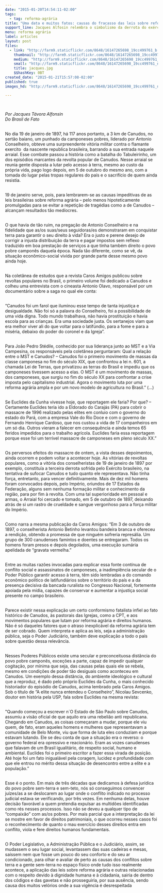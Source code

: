 ```yaml
---
date: "2015-01-20T14:54:11-02:00"
tags:
  - tag: reforma-agrária
title: "Uma data e muitos fatos: causas do fracasso das leis sobre reforma agrária"
support_line: Jacques Alfosin relembra o simbolismo da derrota do exército em Canudos e a vitória secular do latifúndio contra a reforma agrária.
menu: reforma agrária
label: articles
layout: post
files:
  - link: "http://farm9.staticflickr.com/8648/16147265698_19cc499761_b.jpg"
    thumbnail: "http://farm9.staticflickr.com/8648/16147265698_19cc499761_t.jpg"
    medium: "http://farm9.staticflickr.com/8648/16147265698_19cc499761_z.jpg"
    small: "http://farm9.staticflickr.com/8648/16147265698_19cc499761_n.jpg"
    title: jacques.jpg
    $$hashKey: 0BT
created_date: "2015-01-21T15:57:08-02:00"
published: true
images_hd: "http://farm9.staticflickr.com/8648/16147265698_19cc499761_n.jpg"

---
```

<div id="content-header">
<div id="content-title">
<p>&nbsp;</p>
</div>
</div>

<div id="content-area">
<div id="default-content">
<div id="node-16952">
<div>
<p><em>Por Jacques T&aacute;vora Alfonsin<br />
Do Brasil de Fato</em></p>

<p><br />
No dia 19 de janeiro de 1897, h&aacute; 117 anos portanto, a 3 km de Canudos, no sert&atilde;o baiano, um punhado da camponeses pobres, liderado por Antonio Conselheiro, obteve uma surpreendente vit&oacute;ria militar contra o flamante exercito &nbsp;da nascente republica brasileira, barrando a sua entrada naquele arraial. Esse combate passou a hist&oacute;ria como a batalha do Tabuleirinho, um dos epis&oacute;dios marcantes da revolta popular de Canudos. Nesse arraial se reunia gente disposta a lutar pelo acesso &agrave; terra, mesmo ao custo da pr&oacute;pria vida, pago logo depois, em 5 de outubro do mesmo ano, com a tomada do lugar pelas tropas regulares do pa&iacute;s e o sacrif&iacute;cio de quem ainda resistia.</p>

<p><br />
19 de janeiro serve, pois, para lembrarem-se as causas impeditivas de as leis brasileiras sobre reforma agr&aacute;ria &ndash; pelo menos hipoteticamente promulgadas para se evitar a repeti&ccedil;&atilde;o de trag&eacute;dias como a de Canudos &ndash; alcan&ccedil;am resultados t&atilde;o med&iacute;ocres.</p>

<p><br />
O que havia de t&atilde;o ruim, na prega&ccedil;&atilde;o de Antonio Conselheiro e na fidelidade que as/os suas/seus seguidoras/es demonstraram em conquistar terra para garantir o seu direito &agrave; vida? Era o justo e perene desejo de corrigir a injusta distribui&ccedil;&atilde;o da terra e pagar impostos sem reflexo traduzido em boa presta&ccedil;&atilde;o de servi&ccedil;os a que tinha tamb&eacute;m direito o povo pobre campon&ecirc;s daquela &eacute;poca. Nada t&atilde;o diferente, como se v&ecirc;, da situa&ccedil;&atilde;o econ&ocirc;mico-social vivida por grande parte desse mesmo povo ainda hoje.</p>

<p><br />
Na colet&acirc;nea de estudos que a revista Caros Amigos publicou sobre revoltas populares no Brasil, o primeiro volume foi dedicado a Canudos e colheu uma entrevista com o cineasta Antonio Olavo, respons&aacute;vel por um document&aacute;rio sobre a saga no qual ele conta:</p>

<p><br />
&ldquo;Canudos foi um farol que iluminou esse tempo de tanta injusti&ccedil;a e desigualdade. N&atilde;o foi s&oacute; a palavra do Conselheiro, foi a possibilidade de uma vida digna. Todo mundo trabalhava, n&atilde;o havia prostitui&ccedil;&atilde;o e havia escola para as crian&ccedil;as. Era uma sociedade justa. Os sertanejos viam que era melhor viver ali do que voltar para o latif&uacute;ndio, para a fome e para a mis&eacute;ria, debaixo do poder do coronel e da Igreja&rdquo;.</p>

<p><br />
Para Jo&atilde;o Pedro St&eacute;dile, conhecido por sua lideran&ccedil;a junto ao MST e a Via Campesina, os respons&aacute;veis pela colet&acirc;nea perguntaram: Qual a rela&ccedil;&atilde;o entre o MST e Canudos? &ndash; Canudos foi o primeiro movimento de massas da classe camponesa no fim do s&eacute;culo XIX, que confrontou a lei n. 601, a chamada Lei de Terras, que privatizou as terras do Brasil e impediu que os camponeses tivessem acesso a elas. O MST &eacute; um movimento de massas, dos camponeses, que surgiu no fim do s&eacute;culo XX para confrontar a crise imposta pelo capitalismo industrial. Agora o movimento luta por uma reforma agr&aacute;ria ampla e por um novo modelo de agricultura no Brasil.&rdquo; (&hellip;)</p>

<p><br />
Se Euclides da Cunha vivesse hoje, que reportagem ele faria? Por que? &ndash; Certamente Euclides teria ido a Eldorado do Caraj&aacute;s (PA) para cobrir o massacre de 1996 realizado pelas elites em conluio com o governo do estado do Par&aacute;, com a empresa Vale do Rio Doce e com o governo de Fernando Henrique Cardoso, que nos custou a vida de 17 companheiros em um s&oacute; dia. Outros vieram a falecer em consequ&ecirc;ncia e ainda temos 65 feridos impedidos para o trabalho agr&iacute;cola. Euclides faria essa reportagem porque esse foi um terr&iacute;vel massacre de camponeses em pleno s&eacute;culo XX.&rdquo;</p>

<p><br />
Os perversos efeitos do massacre de ontem, a vista desses depoimentos, ainda ocorrem e podem voltar a acontecer hoje. As vit&oacute;rias de revoltas populares, como a vit&oacute;ria dos conselheristas de 19 de janeiro de 1897 por exemplo, constitu&iacute;a a terceira derrota sofrida pelo Ex&eacute;rcito brasileiro, na tentativa de sufocar Canudos e tudo quanto ele representava. N&atilde;o tinha for&ccedil;a, entretanto, para vencer definitivamente. Mais de dez mil homens foram convocados depois, pelo Imp&eacute;rio, oriundos de 17 Estados da Federa&ccedil;&atilde;o, alguns sem nenhuma forma&ccedil;&atilde;o militar e conhecimento da regi&atilde;o, para por fim &agrave; revolta. Com uma tal superioridade em pessoal e armas, o Arraial foi cercado e tomado, em 5 de outubro de 1897, deixando atr&aacute;s de si um rastro de crueldade e sangue vergonhoso para a for&ccedil;a militar do Imp&eacute;rio.</p>

<p><br />
Como narra a mesma publica&ccedil;&atilde;o da Caros Amigos: &ldquo;Em 3 de outubro de 1897, o conselherista Antonio Betinho levantou bandeira branca e ofereceu a rendi&ccedil;&atilde;o, obtendo a promessa de que ningu&eacute;m sofreria repres&aacute;lia. Um grupo de 300 canudenses famintos e doentes se entregaram. Todos os homens foram presos e depois degolados, uma execu&ccedil;&atilde;o sum&aacute;ria apelidada de &ldquo;gravata vermelha.&rdquo;</p>

<p><br />
Entre as muitas raz&otilde;es invocadas para explicar essa fonte cont&iacute;nua de conflito social e assassinatos de camponeses, a inadimpl&ecirc;ncia secular de o Poder P&uacute;blico garantir acesso &agrave; terra, t&ecirc;m sido lembradas a do comando econ&ocirc;mico pol&iacute;tico de latifundi&aacute;rios sobre o territ&oacute;rio do pa&iacute;s e a da presen&ccedil;a decisiva da bancada ruralista no Congresso Nacional, fortemente apoiada pela m&iacute;dia, capazes de conservar e aumentar a injusti&ccedil;a social presente no campo brasileiro.</p>

<p><br />
Parece existir nessa explica&ccedil;&atilde;o um certo conformismo fatalista infiel ao fato hist&oacute;rico de Canudos, &agrave;s pastorais das Igrejas, como a CPT, e aos movimentos populares que lutam por reforma agr&aacute;ria e direitos humanos. N&atilde;o &eacute; s&oacute; daqueles fatores que o atraso inexplic&aacute;vel da reforma agr&aacute;ria tem de ser cobrado. Quem interpreta e aplica as leis, seja a administra&ccedil;&atilde;o p&uacute;blica, seja o Poder Judici&aacute;rio, tamb&eacute;m deve explica&ccedil;&atilde;o a todo o pa&iacute;s sobre quest&atilde;o dessa relev&acirc;ncia.</p>

<p><br />
Nesses Poderes P&uacute;blicos existe uma secular e preconceituosa dist&acirc;ncia do povo pobre campon&ecirc;s, exce&ccedil;&otilde;es a parte, capaz de impedir qualquer cogita&ccedil;&atilde;o, por m&iacute;nima que seja, das causas pelas quais ele se rebela, mesmo em condi&ccedil;&otilde;es de poder t&atilde;o desiguais como aconteceu em Canudos. Um exemplo dessa dist&acirc;ncia, do ambiente ideol&oacute;gico e cultural que a reproduz, &eacute; dado pelo pr&oacute;prio Euclides da Cunha, o mais conhecido historiador do epis&oacute;dio de Canudos, acima lembrado pela Caros Amigos. Sob o t&iacute;tulo de &ldquo;A elite nunca entendeu o Conselheiro&rdquo;, Nicolau Sevcenko, doutor em hist&oacute;ria pela USP, fala sobre Euclides na mesma revista:</p>

<p><br />
&quot;Quando come&ccedil;ou a escrever n&acute;O Estado de S&atilde;o Paulo sobre Canudos, assumiu a vis&atilde;o oficial de que aquilo era uma rebeli&atilde;o anti republicana. Chegando em Canudos, as coisas come&ccedil;aram a mudar, porque ele viu quem, de fato, eram aqueles homens e mulheres que representavam a comunidade de Belo Monte, viu que forma de luta eles conduziam e porque estavam lutando. Ele se deu conta de que a situa&ccedil;&atilde;o era o reverso: o governo federal era opressivo e reacion&aacute;rio. Eram as vozes canudenses que falavam de um Brasil igualit&aacute;rio, de respeito social, humano e ambiental. Euclides foi o primeiro escritor a fazer essa virada de posi&ccedil;&atilde;o. At&eacute; hoje foi um fato inigual&aacute;vel pela coragem, lucidez e profundidade com que ele entrou no m&eacute;rito dessa situa&ccedil;&atilde;o de desencontro entre a elite e a popula&ccedil;&atilde;o.&rdquo;</p>

<p><br />
Esse &eacute; o ponto. Em mais de tr&ecirc;s d&eacute;cadas que dedicamos &agrave; defesa jur&iacute;dica do povo pobre sem-terra e sem-teto, n&oacute;s s&oacute; conseguimos convencer ju&iacute;zes/as a se deslocarem ao lugar onde o conflito indicado no processo judicial estava se verificando, por tr&ecirc;s vezes. Em nenhuma delas, houve decis&atilde;o favor&aacute;vel a quem pretendia expulsar as multid&otilde;es identificadas como r&eacute;s nesses processos. Isso n&atilde;o se deveu a qualquer tipo de &ldquo;compaix&atilde;o&rdquo; com as/os pobres. Por mais parcial que a interpreta&ccedil;&atilde;o da lei se mostre em favor de direitos patrimoniais, o que ocorreu nesses casos foi o reconhecimento de quanto o mau exerc&iacute;cio desses direitos entra em conflito, viola e fere direitos humanos fundamentais.</p>

<p><br />
O Poder Legislativo, a Administra&ccedil;&atilde;o P&uacute;blica e o Judici&aacute;rio, assim, se mudassem o seu lugar social, levantassem das suas cadeiras e mesas, sa&iacute;ssem nem que fosse um pouco do seu conforto e do seu ar condicionado, para olhar e avaliar de perto as causas dos conflitos sobre terra e a gente sem-terra no espa&ccedil;o f&iacute;sico onde tudo isso realmente acontece, a aplica&ccedil;&atilde;o das leis sobre reforma agr&aacute;ria e outras relacionadas com o respeito devido &agrave; dignidade humana e &agrave; cidadania, sairia de dentro dos c&oacute;digos e das gavetas e n&atilde;o prosseguiria, por sua aus&ecirc;ncia, sendo causa dos muitos vel&oacute;rios onde a sua vig&ecirc;ncia &eacute; desrespeitada</p>
</div>
</div>
</div>
</div>
